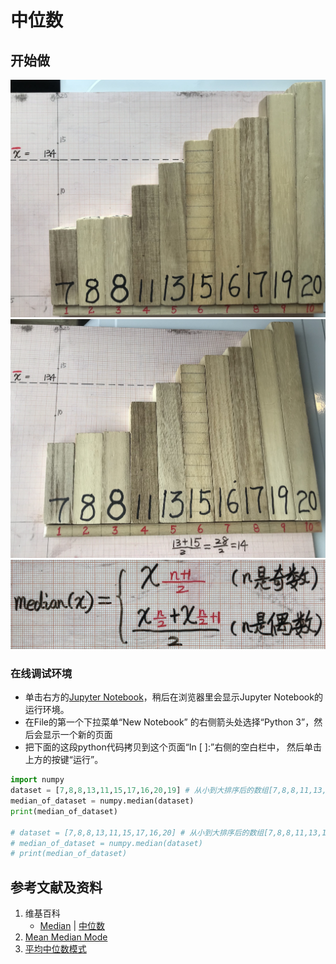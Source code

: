 # 中位数

## 开始做

![](/images/统计/基本概念/中位数/1a1.jpg)
![](/images/统计/基本概念/中位数/1a2.jpg)
![](/images/统计/基本概念/中位数/1a3.jpg)

### 在线调试环境

- 单击右方的[Jupyter Notebook](https://mybinder.org/v2/gh/ipython/ipython-in-depth/master?filepath=binder/Index.ipynb)，稍后在浏览器里会显示Jupyter Notebook的运行环境。
- 在File的第一个下拉菜单“New Notebook” 的右侧箭头处选择“Python 3”，然后会显示一个新的页面
- 把下面的这段python代码拷贝到这个页面“In [ ]:”右侧的空白栏中， 然后单击上方的按键“运行”。

```python
import numpy
dataset = [7,8,8,13,11,15,17,16,20,19] # 从小到大排序后的数组[7,8,8,11,13,15,16,17,19,20]
median_of_dataset = numpy.median(dataset)
print(median_of_dataset)

# dataset = [7,8,8,13,11,15,17,16,20] # 从小到大排序后的数组[7,8,8,11,13,15,16,17,19]
# median_of_dataset = numpy.median(dataset)
# print(median_of_dataset)
```

## 参考文献及资料

1. 维基百科
	- [Median](https://en.wikipedia.org/wiki/Median) | [中位数](https://zh.wikipedia.org/wiki/中位数) 
2. [Mean Median Mode](https://www.w3schools.com/python/python_ml_mean_median_mode.asp)
3. [平均中位数模式](https://www.w3school.com.cn/python/python_ml_mean_median_mode.asp)